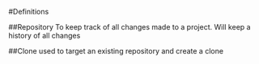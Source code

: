 #Definitions

##Repository
To keep track of all changes made to a project. Will keep a history of all changes

##Clone
used to target an existing repository and create a clone